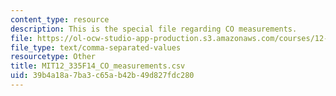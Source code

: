 ```yaml
---
content_type: resource
description: This is the special file regarding CO measurements.
file: https://ol-ocw-studio-app-production.s3.amazonaws.com/courses/12-335-experimental-atmospheric-chemistry-fall-2014/39b4a18a7ba3c65ab42b49d827fdc280_MIT12_335F14_CO_measurements.csv
file_type: text/comma-separated-values
resourcetype: Other
title: MIT12_335F14_CO_measurements.csv
uid: 39b4a18a-7ba3-c65a-b42b-49d827fdc280
---
```

